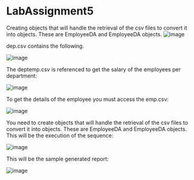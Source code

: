 # LabAssignment5

Creating objects that will handle the retrieval of the csv files to convert it into objects. These are EmployeeDA and EmployeeDA objects.
![image](https://github.com/LuisBulatao/LabAssignment5/assets/115807743/fd74aac4-cd1d-47d1-86c4-f013ab5da54f)

dep.csv contains the following.

![image](https://github.com/LuisBulatao/LabAssignment5/assets/115807743/90a72514-576d-44d6-b87b-99dbecd9600d)

The deptemp.csv is referenced to get the salary of the employees per department:

![image](https://github.com/LuisBulatao/LabAssignment5/assets/115807743/9ffcd444-5555-4c0b-8d66-bfdcdad75a3a)

To get the details of the employee you must access the emp.csv:

![image](https://github.com/LuisBulatao/LabAssignment5/assets/115807743/1dac07e2-6831-4040-8e41-991971979956)

You need to create objects that will handle the retrieval of the csv files to convert it into objects. 
These are EmployeeDA and EmployeeDA objects. This will be the execution of the sequence:

![image](https://github.com/LuisBulatao/LabAssignment5/assets/115807743/bb9fec24-8f62-4c99-8dc9-07fe9bf0e240)

This will be the sample generated report:

![image](https://github.com/LuisBulatao/LabAssignment5/assets/115807743/b79a6d0e-d0f6-4579-8b1a-b32ff2e42ae3)
